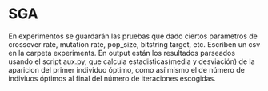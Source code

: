 # SGA
En experimentos se guardarán las pruebas que dado ciertos parametros de crossover rate, mutation rate, pop_size, 
bitstring target, etc. Escriben un csv en la carpeta experiments.
En output están los resultados parseados usando el script aux.py, que calcula estadisticas(media y desviación) de la aparicion
del primer individuo óptimo, como así mismo el de número de indiviuos óptimos al final del número de iteraciones escogidas.
